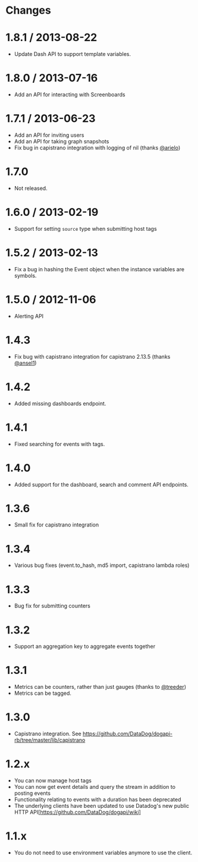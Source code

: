 Changes
=======

# 1.8.1 / 2013-08-22
* Update Dash API to support template variables.

# 1.8.0 / 2013-07-16
* Add an API for interacting with Screenboards

# 1.7.1 / 2013-06-23
* Add an API for inviting users
* Add an API for taking graph snapshots
* Fix bug in capistrano integration with logging of nil (thanks [@arielo][])

# 1.7.0
* Not released.

# 1.6.0 / 2013-02-19
* Support for setting `source` type when submitting host tags

# 1.5.2 / 2013-02-13
* Fix a bug in hashing the Event object when the instance variables are symbols.

# 1.5.0 / 2012-11-06
* Alerting API

# 1.4.3
* Fix bug with capistrano integration for capistrano 2.13.5 (thanks [@ansel1][])

# 1.4.2
* Added missing dashboards endpoint.

# 1.4.1
* Fixed searching for events with tags.

# 1.4.0
* Added support for the dashboard, search and comment API endpoints.

# 1.3.6
* Small fix for capistrano integration

# 1.3.4
* Various bug fixes (event.to_hash, md5 import, capistrano lambda roles)

# 1.3.3
* Bug fix for submitting counters

# 1.3.2
* Support an aggregation key to aggregate events together

# 1.3.1
* Metrics can be counters, rather than just gauges (thanks to [@treeder][])
* Metrics can be tagged.

# 1.3.0
* Capistrano integration. See https://github.com/DataDog/dogapi-rb/tree/master/lib/capistrano

# 1.2.x
* You can now manage host tags
* You can now get event details and query the stream in addition to posting events
* Functionality relating to events with a duration has been deprecated
* The underlying clients have been updated to use Datadog's new public HTTP API[https://github.com/DataDog/dogapi/wiki]

# 1.1.x
* You do not need to use environment variables anymore to use the client.

<!--- The following link definition list is generated by PimpMyChangelog --->
[@ansel1]: https://github.com/ansel1
[@arielo]: https://github.com/arielo
[@treeder]: https://github.com/treeder
